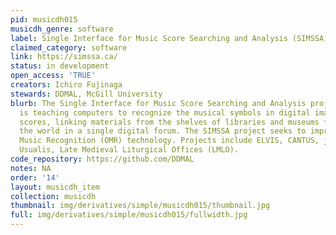 ```yaml
---
pid: musicdh015
musicdh_genre: software
label: Single Interface for Music Score Searching and Analysis (SIMSSA)
claimed_category: software
link: https://simssa.ca/
status: in development
open_access: 'TRUE'
creators: Ichiro Fujinaga
stewards: DDMAL, McGill University
blurb: The Single Interface for Music Score Searching and Analysis project (SIMSSA)
  is teaching computers to recognize the musical symbols in digital images of musical
  scores, linking materials from the shelves of libraries and museums from around
  the world in a single digital forum. The SIMSSA project seeks to improve Optical
  Music Recognition (OMR) technology. Projects include ELVIS, CANTUS, jSymbolic, Liber
  Usualis, Late Medieval Liturgical Offices (LMLO).
code_repository: https://github.com/DDMAL
notes: NA
order: '14'
layout: musicdh_item
collection: musicdh
thumbnail: img/derivatives/simple/musicdh015/thumbnail.jpg
full: img/derivatives/simple/musicdh015/fullwidth.jpg
---
```

